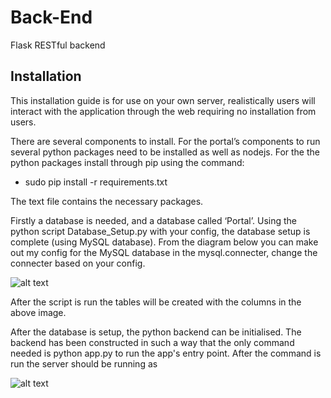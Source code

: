 # Back-End
Flask RESTful backend 


## Installation
This installation guide is for use on your own server, realistically users will interact with the application through the web requiring no installation from users.
 
There are several components to install. For the portal’s components to run several python packages need to be installed  as well as nodejs. For the the python packages install through pip using the command: 
- sudo pip install -r requirements.txt 

The text file contains the necessary packages.
 
Firstly a database is needed, and a database called ‘Portal’. Using the python script Database_Setup.py with your config, the database setup is complete (using MySQL database). From the diagram below you can make out my config for the MySQL database in the mysql.connecter, change the connecter based on your config.


![alt text](https://github.com/lennono/Flask-BackEnd/blob/master/pics/Database.png)


After the script is run the tables will be created with the columns in the above image. 
 
After the database is setup, the python backend can be initialised. The backend has been constructed in such a way that the only command needed is python app.py to run the app's entry point. After the command is run the server should be running as


![alt text](https://github.com/lennono/Flask-BackEnd/blob/master/pics/Python_server.png)

 


